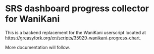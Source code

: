 # SRS dashboard progress collector for WaniKani

This is a backend replacement for the WaniKani userscript located at <https://greasyfork.org/en/scripts/35929-wanikani-progress-chart>.

More documentation will follow.
